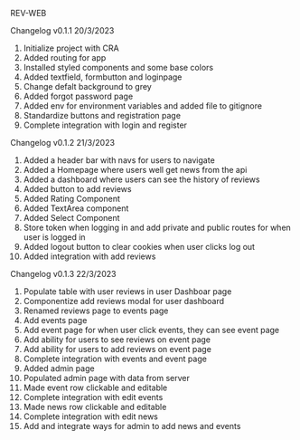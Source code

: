 REV-WEB

Changelog v0.1.1 20/3/2023

1. Initialize project with CRA
2. Added routing for app
3. Installed styled components and some base colors
4. Added textfield, formbutton and loginpage
5. Change defalt background to grey
6. Added forgot password page
7. Added env for environment variables and added file to gitignore
8. Standardize buttons and registration page
9. Complete integration with login and register

Changelog v0.1.2 21/3/2023

1. Added a header bar with navs for users to navigate
2. Added a Homepage where users well get news from the api
3. Added a dashboard where users can see the history of reviews
4. Added button to add reviews
5. Added Rating Component
6. Added TextArea component
7. Added Select Component
8. Store token when logging in and add private and public routes for when user is logged in
9. Added logout button to clear cookies when user clicks log out
10. Added integration with add reviews

Changelog v0.1.3 22/3/2023

1. Populate table with user reviews in user Dashboar page
2. Componentize add reviews modal for user dashboard
3. Renamed reviews page to events page
4. Add events page
5. Add event page for when user click events, they can see event page
6. Add ability for users to see reviews on event page
7. Add ability for users to add reviews on event page
8. Complete integration with events and event page
9. Added admin page
10. Populated admin page with data from server
11. Made event row clickable and editable
12. Complete integration with edit events
13. Made news row clickable and editable
14. Complete integration with edit news
15. Add and integrate ways for admin to add news and events
